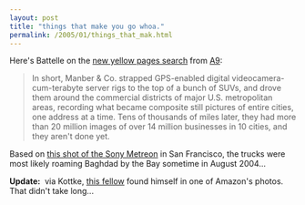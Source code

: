 ```yaml
---
layout: post
title: "things that make you go whoa."
permalink: /2005/01/things_that_mak.html
---
```


<p>Here's Battelle on the <a href="http://www.business2.com/b2/web/articles/0,17863,1021142,00.html">new yellow pages search</a> from <a href="http://www.a9.com/">A9</a>:</p><blockquote cite="http://www.business2.com/b2/web/articles/0,17863,1021142,00.html"><p>In short, Manber &amp; Co. strapped GPS-enabled digital videocamera-cum-terabyte server rigs to the top of a bunch of SUVs, and drove them around the commercial districts of major U.S. metropolitan areas, recording what became composite still pictures of entire cities, one address at a time. Tens of thousands of miles later, they had more than 20 million images of over 14 million businesses in 10 cities, and they aren't done yet.</p></blockquote><p>Based on <a href="http://images-yp.amazon.com/ImageServer/view/j_dX-YUVOIXKttPw9Y96BAJzPhr1RHzJb-u_bHE-XFRRQlA98OZzXskz8LEyLdP2pW78oHfQT6yvvJgC_I3Y-d5Gme0Zu_CaE9BiYHzsGu0=">this shot of the Sony Metreon</a> in San Francisco, the trucks were most likely roaming Baghdad by the Bay sometime in August 2004...</p>

<p><strong>Update:</strong>&nbsp; via Kottke, <a href="http://www.chapatimystery.com/archives/wizbango_tech/spot_sepoy.html">this fellow</a> found himself in one of Amazon's photos.&nbsp; That didn't take long...</p>


